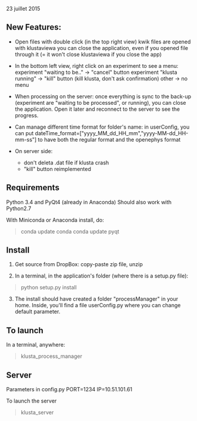 
23 juillet 2015

New Features:
------------

- Open files with double click (in the top right view)
  kwik files are opened with klustaviewa
  you can close the application, even if you opened file through it (= it
  won't close klustaviewa if you close the app)

- In the bottom left view, right click on an experiment to see a menu:
     experiment "waiting to be.." -> "cancel" button
     experiment "klusta running" -> "kill" button (kill klusta, don't ask
     confirmation)
     other -> no menu
     
- When processing on the server: once everything is sync to the back-up
(experiment are "waiting to be processed", or running), you can close the
application. Open it later and reconnect to the server to see the progress.

- Can manage different time format for folder's name:
    in userConfig, you can put
    dateTime_format=["yyyy_MM_dd_HH_mm","yyyy-MM-dd_HH-mm-ss"] to have both
    the regular format and the openephys format

- On server side:
    - don't deleta .dat file if klusta crash
    - "kill" button reimplemented


Requirements
------------

Python 3.4 and PyQt4 (already in Anaconda)
Should also work with Python2.7

With Miniconda or Anaconda install, do:
> conda update conda
> conda update pyqt


Install
-------

1) Get source from DropBox: copy-paste zip file, unzip

2) In a terminal, in the application's folder (where there is a setup.py file):
> python setup.py install

3) The install should have created a folder "processManager" in your home.
Inside, you'll find a file userConfig.py where you can change default
parameter.


To launch
-----

In a terminal, anywhere:
> klusta_process_manager


Server
------
Parameters in config.py
PORT=1234
IP=10.51.101.61

To launch the server
>klusta_server
